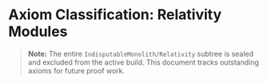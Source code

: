 # Axiom Classification: Relativity Modules

> **Note:** The entire `IndisputableMonolith/Relativity` subtree is sealed and excluded from the active build. This document tracks outstanding axioms for future proof work.
